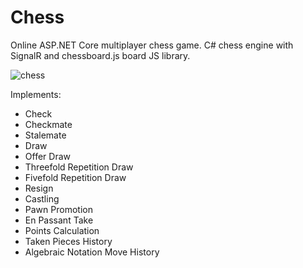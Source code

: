 # Chess
Online ASP.NET Core multiplayer chess game.
C# chess engine with SignalR and chessboard.js board JS library.

![chess](https://user-images.githubusercontent.com/53121994/68796222-2de51580-065b-11ea-9a6b-a1cce28177c4.jpg)

Implements:
  - Check
  - Checkmate
  - Stalemate
  - Draw
  - Offer Draw
  - Threefold Repetition Draw
  - Fivefold Repetition Draw
  - Resign
  - Castling
  - Pawn Promotion
  - En Passant Take
  - Points Calculation
  - Taken Pieces History
  - Algebraic Notation Move History
